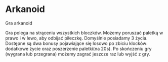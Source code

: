 # Arkanoid
Gra arkanoid


Gra polega na strąceniu wszystkich bloczków. Możemy poruszać paletką w prawo i w lewo, aby odbijać piłeczkę. Domyślnie posiadamy 3 życia.
Dostępne są dwa bonusy pojawiające się losowo po zbiciu klocków: dodatkowe życie oraz poszerzenie paletki(na 20s). Po skończeniu gry 
(wygrana lub przegrana) możemy zagrać jeszcze raz lub wyjść z gry.

